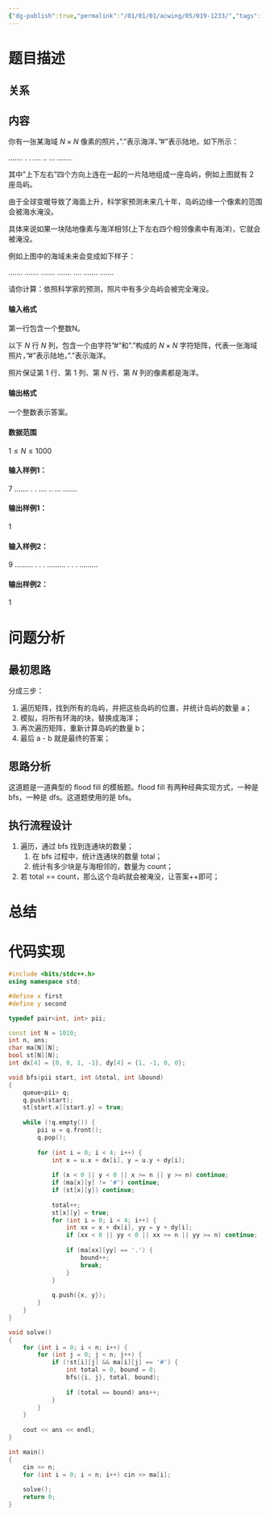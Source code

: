 ```yaml
---
{"dg-publish":true,"permalink":"/01/01/01/acwing/05/019-1233/","tags":["personal/blog","algorithm/flood_fill","algorithm/bfs","algorithm/dfs"]}
---
```



# 题目描述
## 关系

## 内容
你有一张某海域 $N \times N$ 像素的照片，”.”表示海洋、”#”表示陆地，如下所示：

.......
.
.
....
..
...
.......

其中”上下左右”四个方向上连在一起的一片陆地组成一座岛屿，例如上图就有 $2$ 座岛屿。

由于全球变暖导致了海面上升，科学家预测未来几十年，岛屿边缘一个像素的范围会被海水淹没。

具体来说如果一块陆地像素与海洋相邻(上下左右四个相邻像素中有海洋)，它就会被淹没。

例如上图中的海域未来会变成如下样子：

.......
.......
.......
.......
....
.......
.......

请你计算：依照科学家的预测，照片中有多少岛屿会被完全淹没。

#### 输入格式

第一行包含一个整数N。

以下 $N$ 行 $N$ 列，包含一个由字符”#”和”.”构成的 $N \times N$ 字符矩阵，代表一张海域照片，”#”表示陆地，”.”表示海洋。

照片保证第 $1$ 行、第 $1$ 列、第 $N$ 行、第 $N$ 列的像素都是海洋。

#### 输出格式

一个整数表示答案。

#### 数据范围

$1 \le N \le 1000$

#### 输入样例1：

7
.......
.
.
....
..
...
.......

#### 输出样例1：

1

#### 输入样例2：

9
.........
.
.
.
.........
.
.
.
.........

#### 输出样例2：

1
# 问题分析
## 最初思路
分成三步：
1. 遍历矩阵，找到所有的岛屿，并把这些岛屿的位置，并统计岛屿的数量 a；
2. 模拟，将所有环海的块，替换成海洋；
3. 再次遍历矩阵，重新计算岛屿的数量 b；
4. 最后 a - b 就是最终的答案；
## 思路分析
这道题是一道典型的 flood fill 的模板题。flood fill 有两种经典实现方式，一种是 bfs，一种是 dfs。这道题使用的是 bfs。
## 执行流程设计
1. 遍历，通过 bfs 找到连通块的数量；
	1. 在 bfs 过程中，统计连通块的数量 total；
	2. 统计有多少块是与海相邻的，数量为 count；
2. 若 total == count，那么这个岛屿就会被淹没，让答案++即可；
# 总结

# 代码实现
```c++
#include <bits/stdc++.h>
using namespace std;

#define x first
#define y second

typedef pair<int, int> pii;

const int N = 1010;
int n, ans;
char ma[N][N];
bool st[N][N];
int dx[4] = {0, 0, 1, -1}, dy[4] = {1, -1, 0, 0};

void bfs(pii start, int &total, int &bound) 
{
    queue<pii> q;
    q.push(start);
    st[start.x][start.y] = true;
    
    while (!q.empty()) {
        pii u = q.front();
        q.pop();
        
        for (int i = 0; i < 4; i++) {
            int x = u.x + dx[i], y = u.y + dy[i];
            
            if (x < 0 || y < 0 || x >= n || y >= n) continue;
            if (ma[x][y] != '#') continue;
            if (st[x][y]) continue;
            
            total++;
            st[x][y] = true;
            for (int i = 0; i < 4; i++) {
                int xx = x + dx[i], yy = y + dy[i];
                if (xx < 0 || yy < 0 || xx >= n || yy >= n) continue;
                
                if (ma[xx][yy] == '.') {
                    bound++;
                    break;
                }
            }
            
            q.push({x, y});
        }
    }
}

void solve()
{
    for (int i = 0; i < n; i++) {
        for (int j = 0; j < n; j++) {
            if (!st[i][j] && ma[i][j] == '#') {
                int total = 0, bound = 0;
                bfs({i, j}, total, bound);
                
                if (total == bound) ans++;
            }
        }
    }
    
    cout << ans << endl;
}

int main()
{
    cin >> n;
    for (int i = 0; i < n; i++) cin >> ma[i];
    
    solve();
    return 0;
}
```